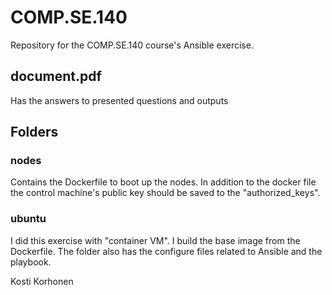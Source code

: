 # COMP.SE.140
Repository for the COMP.SE.140 course's Ansible exercise.

## document.pdf
Has the answers to presented questions and outputs

## Folders
### nodes
Contains the Dockerfile to boot up the nodes.
In addition to the docker file the control machine's public key should be saved to the "authorized_keys".

### ubuntu
I did this exercise with "container VM". I build the base image from the Dockerfile.
The folder also has the configure files related to Ansible and the playbook.

Kosti Korhonen
